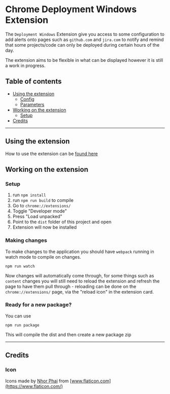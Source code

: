 # Chrome Deployment Windows Extension

The `Deployment Windows` Extension give you access to some configuration to add alerts onto pages such as `github.com` and `jira.com` to notify and remind that some projects/code can only be deployed during certain hours of the day.

The extension aims to be flexible in what can be displayed however it is still a work in progress.

## Table of contents
* [Using the extension](#using-the-extension)
    * [Config](#config)
    * [Parameters](#parameters)
* [Working on the extension](#working-on-the-extension)
    * [Setup](#setup) 
* [Credits](#credits)

---

## Using the extension

How to use the extension can be [found here](/blob/1.1.0/help/src/documents/HowToUse.md)

## Working on the extension

### Setup

1. run `npm install`
2. run `npm run build` to compile
3. Go to `chrome://extensions/`
4. Toggle "Developer mode"
5. Press "Load unpacked"
6. Point to the `dist` folder of this project and open
7. Extension will now be installed

### Making changes

To make changes to the application you should have `webpack` running in watch mode to compile on changes.

```text
npm run watch
```
Now changes will automatically come through, for some things such as `content` changes you will still need to reload the extension and refresh the page to have them pull through - reloading can be done on the `chrome://extensions/` page, via the "reload icon" in the extension card.

### Ready for a new package?

You can use

```text
npm run package
```
This will compile the dist and then create a new package zip

---

## Credits

### Icon

Icons made by [Nhor Phai](https://www.flaticon.com/authors/nhor-phai) from [www.flaticon.com](https://www.flaticon.com/)
